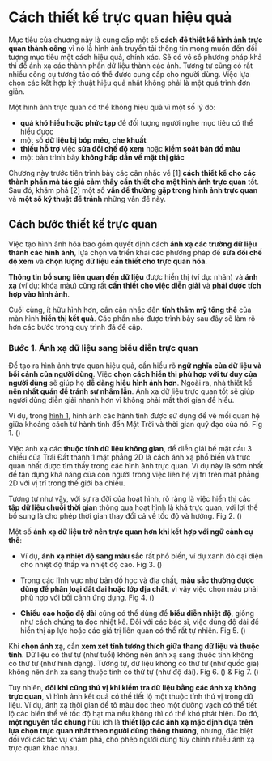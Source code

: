 # Cách thiết kế trực quan hiệu quả

Mục tiêu của chương này là cung cấp một số **cách để thiết kế hình ảnh trực quan thành công** vì nó là hình ảnh truyền tải thông tin mong muốn đến đối tượng mục tiêu một cách hiệu quả, chính xác. Sẽ có vô số phương pháp khả thi để ánh xạ các thành phần dữ liệu thành các ảnh. Tương tự cũng có rất nhiều công cụ tương tác có thể được cung cấp cho người dùng. Việc lựa chọn các kết hợp kỹ thuật hiệu quả nhất không phải là một quá trình đơn giản.

Một hình ảnh trực quan có thể không hiệu quả vì một số lý do:

+ **quá khó hiểu hoặc phức tạp** để đối tượng người nghe mục tiêu có thể hiểu được
+ một số **dữ liệu bị bóp méo, che khuất**
+ **thiếu hỗ trợ** việc **sửa đổi chế độ xem** hoặc **kiểm soát bản đồ màu**
+ một bản trình bày **không hấp dẫn về mặt thị giác**

Chương này trước tiên trình bày các cân nhắc về [1] **cách thiết kế cho các thành phần mà tác giả cảm thấy cần thiết cho một hình ảnh trực quan** tốt. Sau đó, khám phá [2] một số **vấn đề thường gặp trong hình ảnh trực quan** và **một số kỹ thuật để tránh** những vấn đề này.

## Cách bước thiết kế trực quan

Việc tạo hình ảnh hóa bao gồm quyết định cách **ánh xạ các trường dữ liệu thành các hình ảnh**, lựa chọn và triển khai các phương pháp để **sửa đổi chế độ xem** và **chọn lượng dữ liệu cần thiết cho trực quan hóa**.

**Thông tin bổ sung liên quan đến dữ liệu** được hiển thị (ví dụ: nhãn) và **ánh xạ** (ví dụ: khóa màu) cũng rất **cần thiết cho việc diễn giải** và **phải được tích hợp vào hình ảnh**.

Cuối cùng, ít hữu hình hơn, cần cân nhắc đến **tính thẩm mỹ tổng thể** của màn hình **hiển thị kết quả**. Các phần nhỏ được trình bày sau đây sẽ làm rõ hơn các bước trong quy trình đã đề cập.

### Bước 1. Ánh xạ dữ liệu sang biểu diễn trực quan

Để tạo ra hình ảnh trực quan hiệu quả, cần hiểu rõ **ngữ nghĩa của dữ liệu và bối cảnh của người dùng**. Việc **chọn cách hiển thị phù hợp với tư duy của người dùng** sẽ giúp họ **dễ dàng hiểu hình ảnh hơn**. Ngoài ra, nhà thiết kế **nên nhất quán để tránh sự nhầm lẫn**. Ánh xạ dữ liệu trực quan tốt sẽ giúp người dùng diễn giải nhanh hơn vì không phải mất thời gian để hiểu.

Ví dụ, trong [hình 1](...), hình ảnh các hành tinh được sử dụng để vẽ mối quan hệ giữa khoảng cách từ hành tinh đến Mặt Trời và thời gian quỹ đạo của nó. Fig 1. ()

Việc ánh xạ các **thuộc tính dữ liệu không gian**, để diễn giải bề mặt cầu 3 chiều của Trái Đất thành 1 mặt phẳng 2D là cách ánh xạ phổ biến và trực quan nhất được tìm thấy trong các hình ảnh trực quan. Ví dụ này là sớm nhất để tận dụng khả năng của con người trong việc liên hệ vị trí trên mặt phẳng 2D với vị trí trong thế giới ba chiều.

Tương tự như vậy, với sự ra đời của hoạt hình, rõ ràng là việc hiển thị các **tập dữ liệu chuỗi thời gian** thông qua hoạt hình là khá trực quan, với lợi thế bổ sung là cho phép thời gian thay đổi cả về tốc độ và hướng. Fig 2. ()

Một số **ánh xạ dữ liệu trở nên trực quan hơn khi kết hợp với ngữ cảnh cụ thể**:

+ Ví dụ, **ánh xạ nhiệt độ sang màu sắc** rất phổ biến, ví dụ xanh đỏ đại diện cho nhiệt độ thấp và nhiệt độ cao. Fig 3. ()

+ Trong các lĩnh vực như bản đồ học và địa chất, **màu sắc thường được dùng để phân loại đất đai hoặc lớp địa chất**, vì vậy việc chọn màu phải phù hợp với bối cảnh ứng dụng. Fig 4. ()

+ **Chiều cao hoặc độ dài** cũng có thể dùng để **biểu diễn nhiệt độ**, giống như cách chúng ta đọc nhiệt kế. Đối với các bác sĩ, việc dùng độ dài để hiển thị áp lực hoặc các giá trị liên quan có thể rất tự nhiên. Fig 5. ()

Khi **chọn ánh xạ**, cần **xem xét tính tương thích giữa thang dữ liệu và thuộc tính**. Dữ liệu có thứ tự (như tuổi) không nên ánh xạ sang thuộc tính không có thứ tự (như hình dạng). Tương tự, dữ liệu không có thứ tự (như quốc gia) không nên ánh xạ sang thuộc tính có thứ tự (như độ dài). Fig 6. () & Fig 7. ()

Tuy nhiên, **đôi khi cũng thú vị khi kiểm tra dữ liệu bằng các ánh xạ không trực quan**, vì hình ảnh kết quả có thể tiết lộ một thuộc tính thú vị trong dữ liệu. Ví dụ, ánh xạ thời gian để tô màu dọc theo một đường vạch có thể tiết lộ các biến thể về tốc độ hạt mà nếu không thì có thể khó phát hiện. Do đó, **một nguyên tắc chung** hữu ích là **thiết lập các ánh xạ mặc định dựa trên lựa chọn trực quan nhất theo người dùng thông thường**, nhưng, đặc biệt đối với các tác vụ khám phá, cho phép người dùng tùy chỉnh nhiều ánh xạ trực quan khác nhau.

